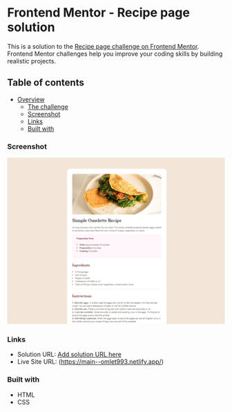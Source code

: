 # Frontend Mentor - Recipe page solution

This is a solution to the [Recipe page challenge on Frontend Mentor](https://www.frontendmentor.io/challenges/recipe-page-KiTsR8QQKm). Frontend Mentor challenges help you improve your coding skills by building realistic projects. 

## Table of contents

- [Overview](#overview)
  - [The challenge](#the-challenge)
  - [Screenshot](#screenshot)
  - [Links](#links)
  - [Built with](#built-with)
 


### Screenshot

![](./screenshot.png)


### Links

- Solution URL: [Add solution URL here](https://your-solution-url.com)
- Live Site URL: (https://main--omlet993.netlify.app/)


### Built with

- HTML
- CSS




